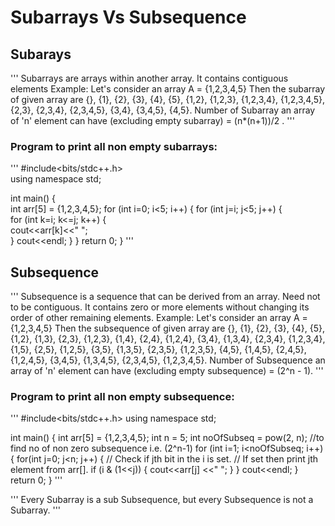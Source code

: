 # Subarrays Vs Subsequence

## Subarays

'''
Subarrays are arrays within another array. 
It contains contiguous elements 
Example: Let's consider an array 
A = {1,2,3,4,5} 
Then the subarray of given array are {}, {1}, {2}, {3}, {4}, {5}, {1,2}, {1,2,3}, {1,2,3,4}, {1,2,3,4,5}, {2,3}, {2,3,4}, {2,3,4,5}, {3,4}, {3,4,5}, {4,5}. 
Number of Subarray an array of 'n' element can have (excluding empty subarray) = (n*(n+1))/2 . 
'''

### Program to print all non empty subarrays: 

'''
#include<bits/stdc++.h>  
using namespace std; 

int main() { <br>
    int arr[5] = {1,2,3,4,5}; 
    for (int i=0; i<5; i++) { 
        for (int j=i; j<5; j++) {  
            for (int k=i; k<=j; k++) {  
                cout<<arr[k]<<" ";  
            }
            cout<<endl;
        }
    }
    return 0;
}
'''


## Subsequence

'''
Subsequence is a sequence that can be derived from an array.
Need not to be contiguous.
It contains zero or more elements without changing its order of other remaining elements.
Example: Let's consider an array 
A = {1,2,3,4,5}
Then the subsequence of given array are {}, {1}, {2}, {3}, {4}, {5}, {1,2}, {1,3}, {2,3}, {1,2,3}, {1,4}, {2,4}, {1,2,4}, {3,4}, {1,3,4}, {2,3,4}, {1,2,3,4}, {1,5}, {2,5}, {1,2,5}, {3,5}, {1,3,5}, {2,3,5}, {1,2,3,5}, {4,5}, {1,4,5}, {2,4,5}, {1,2,4,5}, {3,4,5}, {1,3,4,5}, {2,3,4,5}, {1,2,3,4,5}.
Number of Subsequence an array of 'n' element can have (excluding empty subsequence) = (2^n - 1).
'''

### Program to print all non empty subsequence:

'''
#include<bits/stdc++.h>
using namespace std;

int main() {
    int arr[5] = {1,2,3,4,5};
    int n = 5;
    int noOfSubseq = pow(2, n);  //to find no of non zero subsequence i.e. (2^n-1)
    for (int i=1; i<noOfSubseq; i++) {
        for(int j=0; j<n; j++) {
            // Check if jth bit in the i is set.
            // If set then print jth element from arr[].
            if (i & (1<<j)) {
                cout<<arr[j] <<" ";
            }
        }
        cout<<endl;
    }
    return 0;
}
'''

'''
Every Subarray is a sub Subsequence, but every Subsequence is not a Subarray.
'''